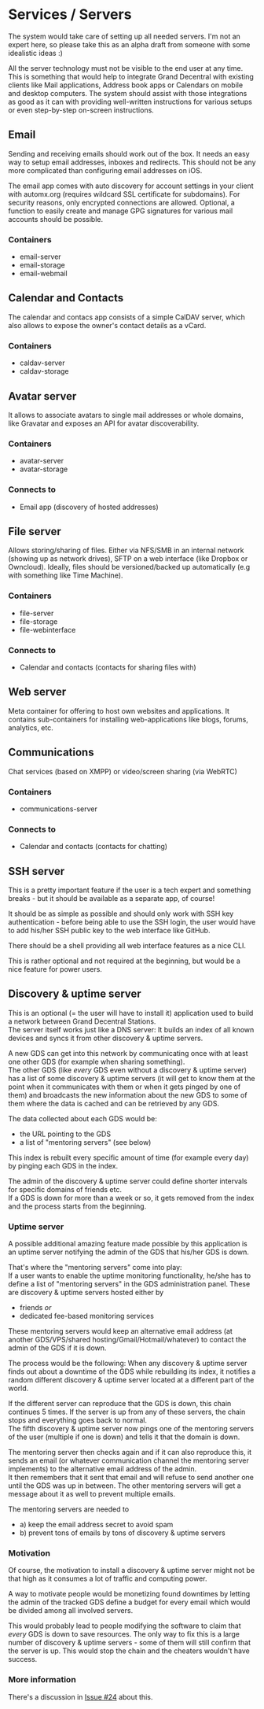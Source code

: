 # Services / Servers

The system would take care of setting up all needed servers. I'm not an expert here, so please take this as an alpha draft from someone with some idealistic ideas :)

All the server technology must not be visible to the end user at any time. This is something that would help to integrate Grand Decentral with existing clients like Mail applications, Address book apps or Calendars on mobile and desktop computers. The system should assist with those integrations as good as it can with providing well-written instructions for various setups or even step-by-step on-screen instructions. 

## Email

Sending and receiving emails should work out of the box. It needs an easy way to setup email addresses, inboxes and redirects. This should not be any more complicated than configuring email addresses on iOS. 

The email app comes with auto discovery for account settings in your client with automx.org (requires wildcard SSL certificate for subdomains). For security reasons, only encrypted connections are allowed. Optional, a function to easily create and manage GPG signatures for various mail accounts should be possible.

### Containers

- email-server
- email-storage
- email-webmail

## Calendar and Contacts

The calendar and contacs app consists of a simple CalDAV server, which also allows to expose the owner's contact details as a vCard.

### Containers

- caldav-server
- caldav-storage

## Avatar server

It allows to associate avatars to single mail addresses or whole domains, like Gravatar and exposes an API for avatar discoverability.

### Containers

- avatar-server
- avatar-storage

### Connects to

- Email app (discovery of hosted addresses)

## File server

Allows storing/sharing of files. Either via NFS/SMB in an internal network (showing up as network drives), SFTP on a web interface (like Dropbox or Owncloud). Ideally, files should be versioned/backed up automatically (e.g with something like Time Machine).

### Containers

- file-server
- file-storage
- file-webinterface

### Connects to

- Calendar and contacts (contacts for sharing files with)

## Web server

Meta container for offering to host own websites and applications. It contains sub-containers for installing web-applications like blogs, forums, analytics, etc.

## Communications

Chat services (based on XMPP) or video/screen sharing (via WebRTC)

### Containers

- communications-server

### Connects to

- Calendar and contacts (contacts for chatting)

## SSH server

This is a pretty important feature if the user is a tech expert and something breaks - but it should be available as a separate app, of course!

It should be as simple as possible and should only work with SSH key authentication - before being able to use the SSH login, the user would have to add his/her SSH public key to the web interface like GitHub.

There should be a shell providing all web interface features as a nice CLI.

This is rather optional and not required at the beginning, but would be a nice feature for power users.

## Discovery & uptime server

This is an optional (= the user will have to install it) application used to build a network between Grand Decentral Stations.  
The server itself works just like a DNS server: It builds an index of all known devices and syncs it from other discovery & uptime servers.

A new GDS can get into this network by communicating once with at least one other GDS (for example when sharing something).  
The other GDS (like *every* GDS even without a discovery & uptime server) has a list of some discovery & uptime servers (it will get to know them at the point when it communicates with them or when it gets pinged by one of them) and broadcasts the new information about the new GDS to some of them where the data is cached and can be retrieved by any GDS.

The data collected about each GDS would be:

- the URL pointing to the GDS
- a list of "mentoring servers" (see below)

This index is rebuilt every specific amount of time (for example every day) by pinging each GDS in the index.

The admin of the discovery & uptime server could define shorter intervals for specific domains of friends etc.  
If a GDS is down for more than a week or so, it gets removed from the index and the process starts from the beginning.

### Uptime server

A possible additional amazing feature made possible by this application is an uptime server notifying the admin of the GDS that his/her GDS is down.

That's where the "mentoring servers" come into play:  
If a user wants to enable the uptime monitoring functionality, he/she has to define a list of "mentoring servers" in the GDS administration panel. These are discovery & uptime servers hosted either by

- friends *or*
- dedicated fee-based monitoring services

These mentoring servers would keep an alternative email address (at another GDS/VPS/shared hosting/Gmail/Hotmail/whatever) to contact the admin of the GDS if it is down.

The process would be the following: When any discovery & uptime server finds out about a downtime of the GDS while rebuilding its index, it notifies a random different discovery & uptime server located at a different part of the world.

If the different server can reproduce that the GDS is down, this chain continues 5 times. If the server is up from any of these servers, the chain stops and everything goes back to normal.  
The fifth discovery & uptime server now pings one of the mentoring servers of the user (multiple if one is down) and tells it that the domain is down.

The mentoring server then checks again and if it can also reproduce this, it sends an email (or whatever communication channel the mentoring server implements) to the alternative email address of the admin.  
It then remembers that it sent that email and will refuse to send another one until the GDS was up in between. The other mentoring servers will get a message about it as well to prevent multiple emails.

The mentoring servers are needed to

- a) keep the email address secret to avoid spam
- b) prevent tons of emails by tons of discovery & uptime servers

### Motivation

Of course, the motivation to install a discovery & uptime server might not be that high as it consumes a lot of traffic and computing power.

A way to motivate people would be monetizing found downtimes by letting the admin of the tracked GDS define a budget for every email which would be divided among all involved servers.

This would probably lead to people modifying the software to claim that *every* GDS is down to save resources. The only way to fix this is a large number of discovery & uptime servers - some of them will still confirm that the server is up. This would stop the chain and the cheaters wouldn't have success.

### More information

There's a discussion in [Issue #24](https://github.com/grand-decentral-station/concept/issues/24) about this.